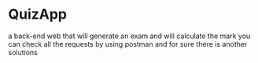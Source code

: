 # QuizApp
a back-end web that will generate an exam and will calculate the mark you can check all the requests by using postman and for sure there is another solutions 
